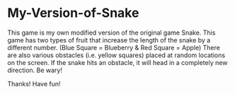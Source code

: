 # My-Version-of-Snake
This game is my own modified version of the original game Snake. 
This game has two types of fruit that increase the length of the snake by a different number. (Blue Square = Blueberry & Red Square = Apple)
There are also various obstacles (i.e. yellow squares) placed at random locations on the screen. If the snake hits an obstacle, it will head in a completely new direction. Be wary!

Thanks!
Have fun!
